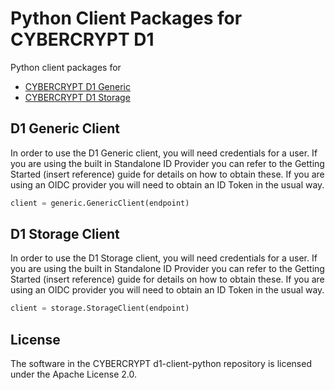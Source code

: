 # Python Client Packages for CYBERCRYPT D1

Python client packages for
* [CYBERCRYPT D1 Generic](https://github.com/cybercryptio/d1-service-generic)
* [CYBERCRYPT D1 Storage](https://github.com/cybercryptio/d1-service-storage)

## D1 Generic Client

In order to use the D1 Generic client, you will need credentials for a user. If you are using the built in Standalone ID Provider you can refer to the Getting Started (insert reference) guide for details on how to obtain these. If you are using an OIDC provider you will need to obtain an ID Token in the usual way.

```python
client = generic.GenericClient(endpoint)
```

## D1 Storage Client

In order to use the D1 Storage client, you will need credentials for a user. If you are using the built in Standalone ID Provider you can refer to the Getting Started (insert reference) guide for details on how to obtain these. If you are using an OIDC provider you will need to obtain an ID Token in the usual way.

```python
client = storage.StorageClient(endpoint)
```

## License

The software in the CYBERCRYPT d1-client-python repository is licensed under the Apache License 2.0.
